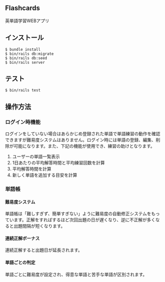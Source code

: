 ## Flashcards

英単語学習WEBアプリ

## インストール

```
$ bundle install
$ bin/rails db:migrate
$ bin/rails db:seed
$ bin/rails server
```

## テスト

```
$ bin/rails test
```

## 操作方法

### ログイン時機能
ログインをしていない場合はあらかじめ登録された単語で単語練習の動作を確認できますが難易度システムはありません。ログイン時には単語の登録、編集、削除が可能になります。また、下記の機能が使用でき、練習の助けとなります。
1. ユーザーの単語一覧表示 
2. 1日あたりの平均解答時間と平均練習回数を計算 
3. 平均解答時間を計算
4. 新しく単語を追加する目安を計算

### 単語帳
#### 難易度システム
単語帳は「難しすぎず、簡単すぎない」ように難易度の自動修正システムをもっています。正解をすればするほど次回出題の日が遅くなり、逆に不正解が多くなると出題間隔が短くなります。
#### 連続正解ボーナス
連続正解すると出題日が延長されます。
#### 単語ごとの判定
単語ごとに難易度が設定され、得意な単語と苦手な単語が区別されます。
